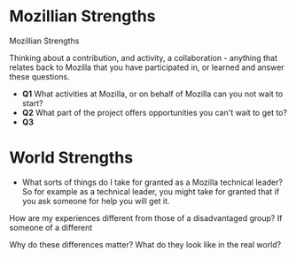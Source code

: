 # Mozillian Strengths

Mozillian Strengths

Thinking about a contribution, and activity, a collaboration - anything that relates back to Mozilla that you have participated in, or learned and answer these questions.

* **Q1** What activities at Mozilla, or on behalf of Mozilla can you not wait to start?
* **Q2** What part of the project offers opportunities you can't wait to get to?
* **Q3** 


# World Strengths


* What sorts of things do I take for granted as a Mozilla technical leader?
So for example as a technical leader, you might take for granted that if you ask someone for help you will get it.  

How are my experiences different from those of a disadvantaged group?
If someone of a different 

Why do these differences matter? What do they look like in the real world?

